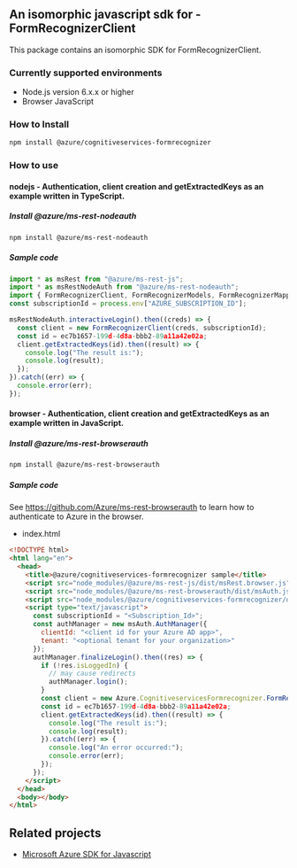 ## An isomorphic javascript sdk for - FormRecognizerClient

This package contains an isomorphic SDK for FormRecognizerClient.

### Currently supported environments

- Node.js version 6.x.x or higher
- Browser JavaScript

### How to Install

```bash
npm install @azure/cognitiveservices-formrecognizer
```

### How to use

#### nodejs - Authentication, client creation and getExtractedKeys  as an example written in TypeScript.

##### Install @azure/ms-rest-nodeauth

```bash
npm install @azure/ms-rest-nodeauth
```

##### Sample code

```typescript
import * as msRest from "@azure/ms-rest-js";
import * as msRestNodeAuth from "@azure/ms-rest-nodeauth";
import { FormRecognizerClient, FormRecognizerModels, FormRecognizerMappers } from "@azure/cognitiveservices-formrecognizer";
const subscriptionId = process.env["AZURE_SUBSCRIPTION_ID"];

msRestNodeAuth.interactiveLogin().then((creds) => {
  const client = new FormRecognizerClient(creds, subscriptionId);
  const id = ec7b1657-199d-4d8a-bbb2-89a11a42e02a;
  client.getExtractedKeys(id).then((result) => {
    console.log("The result is:");
    console.log(result);
  });
}).catch((err) => {
  console.error(err);
});
```

#### browser - Authentication, client creation and getExtractedKeys  as an example written in JavaScript.

##### Install @azure/ms-rest-browserauth

```bash
npm install @azure/ms-rest-browserauth
```

##### Sample code

See https://github.com/Azure/ms-rest-browserauth to learn how to authenticate to Azure in the browser.

- index.html
```html
<!DOCTYPE html>
<html lang="en">
  <head>
    <title>@azure/cognitiveservices-formrecognizer sample</title>
    <script src="node_modules/@azure/ms-rest-js/dist/msRest.browser.js"></script>
    <script src="node_modules/@azure/ms-rest-browserauth/dist/msAuth.js"></script>
    <script src="node_modules/@azure/cognitiveservices-formrecognizer/dist/cognitiveservices-formrecognizer.js"></script>
    <script type="text/javascript">
      const subscriptionId = "<Subscription_Id>";
      const authManager = new msAuth.AuthManager({
        clientId: "<client id for your Azure AD app>",
        tenant: "<optional tenant for your organization>"
      });
      authManager.finalizeLogin().then((res) => {
        if (!res.isLoggedIn) {
          // may cause redirects
          authManager.login();
        }
        const client = new Azure.CognitiveservicesFormrecognizer.FormRecognizerClient(res.creds, subscriptionId);
        const id = ec7b1657-199d-4d8a-bbb2-89a11a42e02a;
        client.getExtractedKeys(id).then((result) => {
          console.log("The result is:");
          console.log(result);
        }).catch((err) => {
          console.log("An error occurred:");
          console.error(err);
        });
      });
    </script>
  </head>
  <body></body>
</html>
```

## Related projects

- [Microsoft Azure SDK for Javascript](https://github.com/Azure/azure-sdk-for-js)
